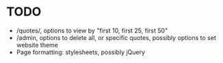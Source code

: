 TODO
===========

* /quotes/, options to view by "first 10, first 25, first 50"
* /admin, options to delete all, or specific quotes, possibly options to set website theme
* Page formatting: stylesheets, possibly jQuery

